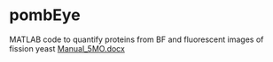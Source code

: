 # pombEye
MATLAB code to quantify proteins from BF and fluorescent images of fission yeast
[Manual_5MO.docx](https://github.com/makotojohira/pombEye/files/9735128/Manual_5MO.docx)
